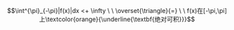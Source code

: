 $$\int^{\pi}_{-\pi}|f(x)|dx <+ \infty  \ \  \overset{\triangle}{=} \ \ f(x)在[-\pi,\pi]上\textcolor{orange}{\underline{\textbf{绝对可积}}}$$